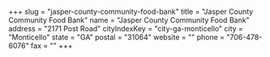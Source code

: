 +++
slug = "jasper-county-community-food-bank"
title = "Jasper County Community Food Bank"
name = "Jasper County Community Food Bank"
address = "2171 Post Road"
cityIndexKey = "city-ga-monticello"
city = "Monticello"
state = "GA"
postal = "31064"
website = ""
phone = "706-478-6076"
fax = ""
+++
